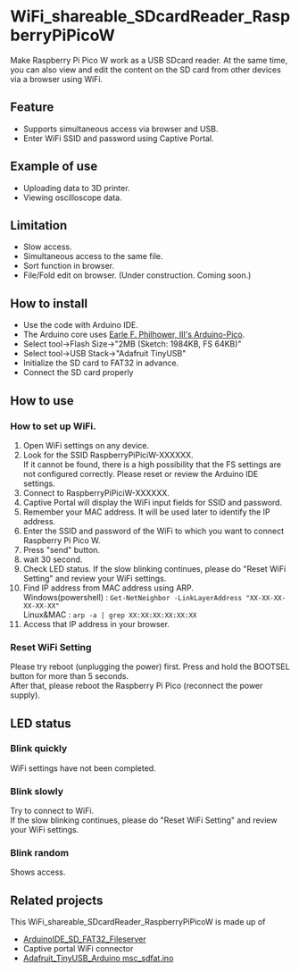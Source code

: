 # WiFi_shareable_SDcardReader_RaspberryPiPicoW
Make Raspberry Pi Pico W work as a USB SDcard reader. At the same time, you can also view and edit the content on the SD card from other devices via a browser using WiFi.

## Feature
* Supports simultaneous access via browser and USB.
* Enter WiFi SSID and password using Captive Portal.

## Example of use
* Uploading data to 3D printer.
* Viewing oscilloscope data.

## Limitation
* Slow access.
* Simultaneous access to the same file.
* Sort function in browser.
* File/Fold edit on browser. (Under construction. Coming soon.)

## How to install
* Use the code with Arduino IDE.
* The Arduino core uses [Earle F. Philhower, III's Arduino-Pico](https://github.com/earlephilhower/arduino-pico).
* Select tool→Flash Size→"2MB (Sketch: 1984KB, FS 64KB)"
* Select tool→USB Stack→"Adafruit TinyUSB"
* Initialize the SD card to FAT32 in advance.
* Connect the SD card properly

## How to use
### How to set up WiFi.
1. Open WiFi settings on any device.
2. Look for the SSID RaspberryPiPiciW-XXXXXX.<br>
If it cannot be found, there is a high possibility that the FS settings are not configured correctly. Please reset or review the Arduino IDE settings.
3. Connect to RaspberryPiPiciW-XXXXXX.
4. Captive Portal will display the WiFi input fields for SSID and password.
5. Remember your MAC address. It will be used later to identify the IP address.
6. Enter the SSID and password of the WiFi to which you want to connect Raspberry Pi Pico W.
7. Press "send" button.
8. wait 30 second.
9. Check LED status. If the slow blinking continues, please do "Reset WiFi Setting" and review your WiFi settings.
10. Find IP address from MAC address using ARP.<br>
Windows(powershell) : `Get-NetNeighbor -LinkLayerAddress "XX-XX-XX-XX-XX-XX"`<br>
Linux&MAC : `arp -a | grep XX:XX:XX:XX:XX:XX`<br>
11. Access that IP address in your browser.

### Reset WiFi Setting
Please try reboot (unplugging the power) first.
Press and hold the BOOTSEL button for more than 5 seconds.<br>
After that, please reboot the Raspberry Pi Pico (reconnect the power supply).

## LED status
### Blink quickly
WiFi settings have not been completed.
### Blink slowly
Try to connect to WiFi.<br>
If the slow blinking continues, please do "Reset WiFi Setting" and review your WiFi settings.
### Blink random
Shows access.
## Related projects
This WiFi_shareable_SDcardReader_RaspberryPiPicoW is made up of
* [ArduinoIDE_SD_FAT32_Fileserver](https://github.com/UnagiDojyou/ArduinoIDE_SD_FAT32_Fileserver)
* Captive portal WiFi connector
* [Adafruit_TinyUSB_Arduino msc_sdfat.ino](https://github.com/adafruit/Adafruit_TinyUSB_Arduino/blob/e2918652339aa3986f66b32c0a592c1aa72aabc8/examples/MassStorage/msc_sdfat/msc_sdfat.ino)
